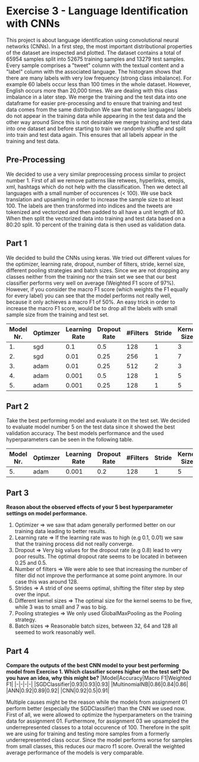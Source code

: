 # Exercise 3 - Language Identification with CNNs



This project is about language identification using convolutional neural networks (CNNs).
In a first step, the most important distributional properties of the dataset are inspected and plotted.
The dataset contains a total of 65954 samples split into 52675 training samples and 13279 test samples.
Every sample comprises a "tweet" column with the textual content and a "label" column with the associated language.
The histogram shows that there are many labels with very low frequency (strong class imbalance).
For example 60 labels occur less than 100 times in the whole dataset.
However, English occurs more than 20,000 times. We are dealing with this class imbalance in a later step.
We merge the training and the test data into one dataframe for easier pre-processing and to ensure that training and test data comes from the same distribution
We saw that some languages/ labels do not appear in the training data while appearing in the test data and the other way around
Since this is not desirable we merge training and test data into one dataset and before starting to train we randomly shuffle and split into train and test data again. This ensures that all labels appear in the training and test data.

## Pre-Processing

We decided to use a very similar preprocessing process similar to project number 1.
First of all we remove patterns like retwees, hyperlinks, emojis, xml, hashtags which do not help with the classification.
Then we detect all languages with a small number of occurences (< 100). We use back translation and upsamling in order to increase the sample size to at least 100.
The labels are then transformed into indices and the tweets are tokenized and vectorized and then padded to all have a unit length of 80.
When then split the vectorized data into training and test data based on a 80:20 split. 10 percent of the training data is then used as validation data. 

## Part 1
We decided to build the CNNs using keras. We tried out different values for the optimizer, learning rate, dropout, number of filters, stride, kernel size, different pooling strategies and batch sizes. Since we are not dropping any classes neither from the training nor the train set we see that our best classifier
performs very well on average (Weighted F1 score of 97%). However, if you consider the macro F1 score (which weights the F1 equally for every label) you can 
see that the model performs not really well, because it only achieves a macro F1 of 50%. 
An easy trick in order to increase the macro F1 score, would be to drop all the labels with small sample size from the training and test set.

|Model Nr.|Optimzer|Learning Rate|Dropout Rate|#Filters|Stride|Kernel Size|Pooling|Batch Size|Accuracy|Macro F1|Weighted F1|
|-|-|-|-|-|-|-|-|-|-|-|-|
|1.|sgd|0.1|0.5|128|1|3|GlobalMaxPooling1D|64|0.84|0.19|0.83|
|2.|sgd|0.01|0.25|256|1|7|GlobalMaxPooling1D|128|0.89|0.15|0.88|
|3.|adam|0.01|0.25|512|2|3|GlobalMaxPooling1D|64|0.88|0.15|0.89|
|4.|adam|0.001|0.5|128|1|5|GlobalMaxPooling1D|64|0.95|0.5|0.94|
|5.|adam|0.001|0.25|128|1|5|GlobalMaxPooling1D|128|0.97|0.5|0.97|

## Part 2
Take the best performing model and evaluate it on the test set. We decided to evaluate model number 5 on the test data since it showed the best validation accuracy. The best models performance and the used hyperparameters can be seen in the following table.

|Model Nr.|Optimzer|Learning Rate|Dropout Rate|#Filters|Stride|Kernel Size|Pooling|Batch Size|Accuracy|Macro F1|Weighted F1|
|-|-|-|-|-|-|-|-|-|-|-|-|
|5.|adam|0.001|0.2|128|1|5|GlobalMaxPooling1D|128|0.92|0.5|0.91|

## Part 3
**Reason about the observed effects of your 5 best hyperparameter settings on model performance.**
1. Optimizer => we saw that adam generally performed better on our training data leading to better results.
2. Learning rate => If the learning rate was to high (e.g 0.1, 0.01) we saw that the training process did not really converge.
3. Dropout => Very big values for the dropout rate (e.g 0.8) lead to very poor results. The optimal dropout rate seems to be located in between 0.25 and 0.5.
4. Number of filters => We were able to see that increasing the number of filter did not improve the performance at some point anymore. In our case this was around 128.
5. Strides => A strid of one seems optimal, shifting the filter step by step over the input.
6. Different kernel sizes => The optimal size for the kernel seems to be five, while 3 was to small and 7 was to big.
7. Pooling strategies => We only used GlobalMaxPooling as the Pooling strategy.
8. Batch sizes => Reasonable batch sizes, between 32, 64 and 128 all seemed to work reasonably well.

## Part 4
**Compare the outputs of the best CNN model to your best performing model from Exercise 1. Which classifier scores higher on the test set? Do you have an idea, why this might be?**
|Model|Accuracy|Macro F1|Weighted F1|
|-|-|-|-|
|SGDClassifier|0.93|0.93|0.93|
|MultinomialNB|0.86|0.84|0.86|
|ANN|0.92|0.89|0.92|
|CNN|0.92|0.5|0.91|

Multiple causes might be the reason while the models from assignment 01 perform better (especially the SGDClassifier) than the CNN we used now.
First of all, we were allowed to optimize the hyperparameters on the training data for assignment 01.
Furthermore, for assignment 03 we upsampled the underrepresented classes to a total occurence of 100.
Therefore in the split we are using for training and testing more samples from a formerly underrepresented class occur.
Since the model performs worse for samples from small classes, this reduces our macro f1 score.
Overall the weighted average performance of the models is very comparable.

